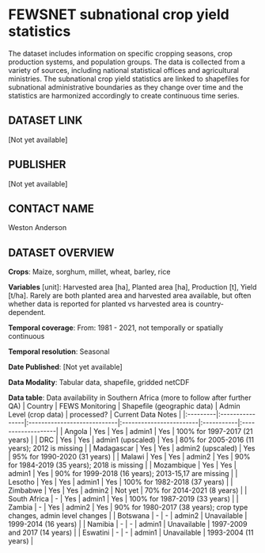 # FEWSNET subnational crop yield statistics
The dataset includes information on specific cropping seasons, crop production systems, and population groups. The data is collected from a variety of sources, including national statistical offices and agricultural ministries. The subnational crop yield statistics are linked to shapefiles for subnational administrative boundaries as they change over time and the statistics are harmonized accordingly to create continuous time series.

## DATASET LINK
[Not yet available]

## PUBLISHER
[Not yet available]

## CONTACT NAME
Weston Anderson

## DATASET OVERVIEW
**Crops**: Maize, sorghum, millet, wheat, barley, rice

**Variables** [unit]: Harvested area [ha], Planted area [ha], Production [t], Yield [t/ha]. Rarely are both planted area and harvested area available, but often whether data is reported for planted vs harvested area is country-dependent.

**Temporal coverage**: From: 1981 - 2021, not temporally or spatially continuous

**Temporal resolution**: Seasonal

**Date Published**: [Not yet available]

**Data Modality**: Tabular data, shapefile, gridded netCDF

**Data table**: Data availability in Southern Africa (more to follow after further QA)
| Country  | FEWS Monitoring | Shapefile (geographic data) | Admin Level (crop data) | processed? | Current Data Notes |
|:---------|:----------------|:----------------------------|:------------------------|:-----------|:-------------------|
| Angola   | Yes | Yes | admin1 | Yes | 100% for 1997-2017 (21 years) |
| DRC | Yes | Yes | admin1 (upscaled) | Yes | 80% for 2005-2016 (11 years); 2012 is missing |
| Madagascar | Yes | Yes | admin2 (upscaled) | Yes | 95% for 1990-2020 (31 years) |
| Malawi | Yes | Yes | admin2 | Yes | 90% for 1984-2019 (35 years); 2018 is missing |
| Mozambique | Yes | Yes | admin1 | Yes | 90% for 1999-2018 (16 years); 2013-15,17 are missing |
| Lesotho | Yes | Yes | admin1 | Yes | 100% for 1982-2018 (37 years) |
| Zimbabwe | Yes | Yes | admin2 | Not yet | 70% for 2014-2021 (8 years) |
| South Africa | - | Yes | admin1 | Yes | 100% for 1987-2019 (33 years) |
| Zambia | - | Yes | admin2 | Yes | 90% for 1980-2017 (38 years); crop type changes, admin level changes |
| Botswana | - | - | admin2 | Unavailable | 1999-2014 (16 years) |
| Namibia | - | - | admin1 | Unavailable | 1997-2009 and 2017 (14 years) |
| Eswatini | - | - | admin1 | Unavailable | 1993-2004 (11 years) |
